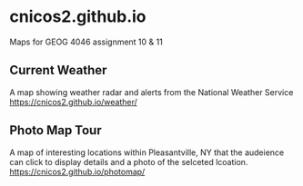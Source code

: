 # cnicos2.github.io
Maps for GEOG 4046 assignment 10 & 11

## Current Weather
A map showing weather radar and alerts from the National Weather Service
<https://cnicos2.github.io/weather/>

## Photo Map Tour
A map of interesting locations within Pleasantville, NY that the audeience can click to display details and a photo of the selceted lcoation. 
<https://cnicos2.github.io/photomap/>
